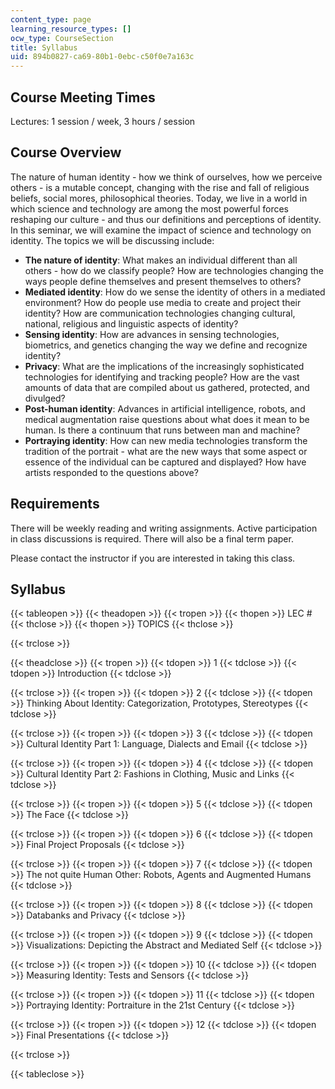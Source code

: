 ```yaml
---
content_type: page
learning_resource_types: []
ocw_type: CourseSection
title: Syllabus
uid: 894b0827-ca69-80b1-0ebc-c50f0e7a163c
---
```


Course Meeting Times
--------------------

Lectures: 1 session / week, 3 hours / session

Course Overview
---------------

The nature of human identity - how we think of ourselves, how we perceive others - is a mutable concept, changing with the rise and fall of religious beliefs, social mores, philosophical theories. Today, we live in a world in which science and technology are among the most powerful forces reshaping our culture - and thus our definitions and perceptions of identity. In this seminar, we will examine the impact of science and technology on identity. The topics we will be discussing include:

*   **The nature of identity**: What makes an individual different than all others - how do we classify people? How are technologies changing the ways people define themselves and present themselves to others?
*   **Mediated identity**: How do we sense the identity of others in a mediated environment? How do people use media to create and project their identity? How are communication technologies changing cultural, national, religious and linguistic aspects of identity?
*   **Sensing identity**: How are advances in sensing technologies, biometrics, and genetics changing the way we define and recognize identity?
*   **Privacy**: What are the implications of the increasingly sophisticated technologies for identifying and tracking people? How are the vast amounts of data that are compiled about us gathered, protected, and divulged?
*   **Post-human identity**: Advances in artificial intelligence, robots, and medical augmentation raise questions about what does it mean to be human. Is there a continuum that runs between man and machine?
*   **Portraying identity**: How can new media technologies transform the tradition of the portrait - what are the new ways that some aspect or essence of the individual can be captured and displayed? How have artists responded to the questions above?

Requirements
------------

There will be weekly reading and writing assignments. Active participation in class discussions is required. There will also be a final term paper.

Please contact the instructor if you are interested in taking this class.

Syllabus
--------

{{< tableopen >}}
{{< theadopen >}}
{{< tropen >}}
{{< thopen >}}
LEC #
{{< thclose >}}
{{< thopen >}}
TOPICS
{{< thclose >}}

{{< trclose >}}

{{< theadclose >}}
{{< tropen >}}
{{< tdopen >}}
1
{{< tdclose >}}
{{< tdopen >}}
Introduction
{{< tdclose >}}

{{< trclose >}}
{{< tropen >}}
{{< tdopen >}}
2
{{< tdclose >}}
{{< tdopen >}}
Thinking About Identity: Categorization, Prototypes, Stereotypes
{{< tdclose >}}

{{< trclose >}}
{{< tropen >}}
{{< tdopen >}}
3
{{< tdclose >}}
{{< tdopen >}}
Cultural Identity Part 1: Language, Dialects and Email
{{< tdclose >}}

{{< trclose >}}
{{< tropen >}}
{{< tdopen >}}
4
{{< tdclose >}}
{{< tdopen >}}
Cultural Identity Part 2: Fashions in Clothing, Music and Links
{{< tdclose >}}

{{< trclose >}}
{{< tropen >}}
{{< tdopen >}}
5
{{< tdclose >}}
{{< tdopen >}}
The Face
{{< tdclose >}}

{{< trclose >}}
{{< tropen >}}
{{< tdopen >}}
6
{{< tdclose >}}
{{< tdopen >}}
Final Project Proposals
{{< tdclose >}}

{{< trclose >}}
{{< tropen >}}
{{< tdopen >}}
7
{{< tdclose >}}
{{< tdopen >}}
The not quite Human Other: Robots, Agents and Augmented Humans
{{< tdclose >}}

{{< trclose >}}
{{< tropen >}}
{{< tdopen >}}
8
{{< tdclose >}}
{{< tdopen >}}
Databanks and Privacy
{{< tdclose >}}

{{< trclose >}}
{{< tropen >}}
{{< tdopen >}}
9
{{< tdclose >}}
{{< tdopen >}}
Visualizations: Depicting the Abstract and Mediated Self
{{< tdclose >}}

{{< trclose >}}
{{< tropen >}}
{{< tdopen >}}
10
{{< tdclose >}}
{{< tdopen >}}
Measuring Identity: Tests and Sensors
{{< tdclose >}}

{{< trclose >}}
{{< tropen >}}
{{< tdopen >}}
11
{{< tdclose >}}
{{< tdopen >}}
Portraying Identity: Portraiture in the 21st Century
{{< tdclose >}}

{{< trclose >}}
{{< tropen >}}
{{< tdopen >}}
12
{{< tdclose >}}
{{< tdopen >}}
Final Presentations
{{< tdclose >}}

{{< trclose >}}

{{< tableclose >}}